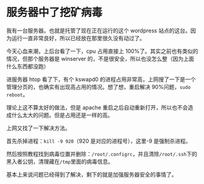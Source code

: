 # 服务器中了挖矿病毒


我有一台服务器。也就是托管了现在正在运行的这个 wordpress 站点的这台。因为运行一直非常良好，所以已经放在那里很久没有动过了。

今天心血来潮，上后台看了一下，cpu 占用直接上 100%了。其实之前也有类似的情况，但那个服务器是 winserver 的，不是很安全，所以也没怎么整（因为上面什么东西都没跑）

进服务器 htop 看了下，有个 kswapd0 的进程占用非常高，上网搜了一下是一个管理分页的，也确实有出现高占用的情况。想了想，重启解决 90%问题，`sudo reboot`。

理论上这不算太好的做法，但是 apache 重启之后自动重新打开，所以也不会造成什么太大的问题。但是占用还是一样的高。

上网又找了一下解决方法。

首先杀掉进程：`kill -9 920`（920 是对应的进程号），这里-9 是强制杀进程。

然后按照教程找到病毒位置并删除：`/root/.configrc`，并且清除`/root/.ssh`下的黑入者公钥，清理藏在`/tmp`里面的病毒信息。

基本上来说问题已经得到了解决，剩下的就是加强服务器安全的事情了。


